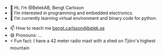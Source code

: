 - 👋 Hi, I’m @BelekAB, Bengt Carlsson
- 👀 I’m interested in programming and embedded electronics.
- 🌱 I’m currently learning virtual environment and binary code for python.
<!--- 💞️ I’m looking to collaborate on ... --->
- 📫 How to reach me bengt.carlsson@belek.se
- 😄 Pronouns: ...
- ⚡ Fun fact: I have a 42 meter radio mast with a shed on Tjörn's highest mountain

<!---
BelekAB/BelekAB is a ✨ special ✨ repository because its `README.md` (this file) appears on your GitHub profile.
You can click the Preview link to take a look at your changes.
--->
